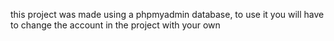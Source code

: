 this project was made using a phpmyadmin database, to use it you will have to change the account in the project with your own

